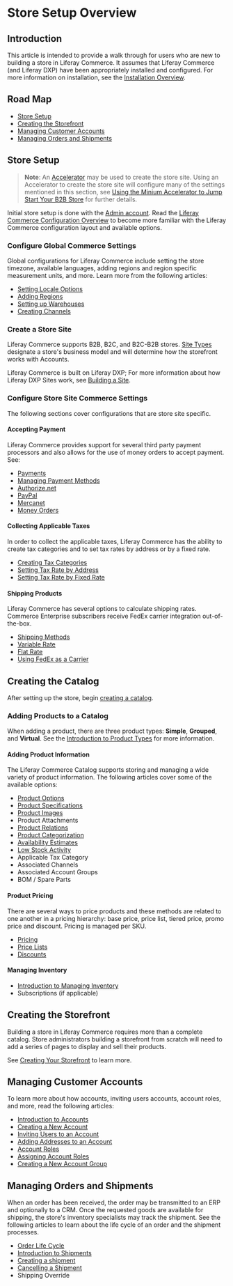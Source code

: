 # Store Setup Overview

## Introduction

This article is intended to provide a walk through for users who are new to building a store in Liferay Commerce. It assumes that Liferay Commerce (and Liferay DXP) have been appropriately installed and configured. For more information on installation, see the [Installation Overview](../../../installation-and-upgrades/installation-guide/installation-overview/README.md).

## Road Map

* [Store Setup](#store-setup)
* [Creating the Storefront](#creating-the-storefront)
* [Managing Customer Accounts](#managing-customer-accounts)
* [Managing Orders and Shipments](#managing-orders-and-shipments)

## Store Setup

> **Note**: An [Accelerator](../../getting-started/accelerators/README.md) may be used to create the store site. Using an Accelerator to create the store site will configure many of the settings mentioned in this section, see [Using the Minium Accelerator to Jump Start Your B2B Store](../../getting-started/accelerators/using-the-minium-accelerator-to-jump-start-your-b2b-store/README.md) for further details.

Initial store setup is done with the [Admin account](../introduction-to-the-admin-account/README.md). Read the [Liferay Commerce Configuration Overview](../liferay-commerce-configuration-overview/README.md) to become more familiar with the Liferay Commerce configuration layout and available options.

### Configure Global Commerce Settings

Global configurations for Liferay Commerce include setting the store timezone, available languages, adding regions and region specific measurement units, and more. Learn more from the following articles:

* [Setting Locale Options](../locale-options/README.md)
* [Adding Regions](../country-options/adding-regions/README.md)
* [Setting up Warehouses](../../catalog/managing-inventory/warehouse-reference-guide/README.md)
* [Creating Channels](../catalog/introduction-to-channels.md)

### Create a Store Site

Liferay Commerce supports B2B, B2C, and B2C-B2B stores. [Site Types](../site-management-basics/sites-and-site-types/README.md) designate a store's business model and will determine how the storefront works with Accounts.

Liferay Commerce is built on Liferay DXP; For more information about how Liferay DXP Sites work, see [Building a Site](https://help.liferay.com/hc/en-us/articles/360018171231-Building-a-Site).

### Configure Store Site Commerce Settings

The following sections cover configurations that are store site specific.

#### Accepting Payment

Liferay Commerce provides support for several third party payment processors and also allows for the use of money orders to accept payment. See:

* [Payments](../payments/README.md)
* [Managing Payment Methods](../payments/managing-payment-methods/README.md)
* [Authorize.net](../../sales/payments/payment-methods/authorize.net/README.md)
* [PayPal](../../sales/payments/payment-methods/paypal/README.md)
* [Mercanet](../../sales/payments/payment-methods/mercanet/README.md)
* [Money Orders](../../sales/payments/payment-methods/money-orders/README.md)

#### Collecting Applicable Taxes

In order to collect the applicable taxes, Liferay Commerce has the ability to create tax categories and to set tax rates by address or by a fixed rate.

* [Creating Tax Categories](../../operations/taxes/creating-tax-categories/README.md)
* [Setting Tax Rate by Address](../../operations/taxes/setting-tax-rate-by-address/README.md)
* [Setting Tax Rate by Fixed Rate](../../operations/taxes/setting-tax-rate-by-fixed-rate/README.md)

#### Shipping Products

Liferay Commerce has several options to calculate shipping rates. Commerce Enterprise subscribers receive FedEx carrier integration out-of-the-box.

* [Shipping Methods](../shipping-methods/README.md)
* [Variable Rate](../../sales/shipping/using-the-variable-rate-shipping-method/README.md)
* [Flat Rate](../../sales/shipping/using-the-flat-rate/shipping-method/README.md)
* [Using FedEx as a Carrier](../../sales/shipping/using-fedex-as-a-carrier-method/README.md)

## Creating the Catalog

After setting up the store, begin [creating a catalog](../../catalog/creating-a-catalog/README.md).

### Adding Products to a Catalog

When adding a product, there are three product types: **Simple**, **Grouped**, and **Virtual**. See the [Introduction to Product Types](../catalog/introduction-to-product-types.md) for more information.

#### Adding Product Information

The Liferay Commerce Catalog supports storing and managing a wide variety of product information. The following articles cover some of the available options:

* [Product Options](../../catalog/creating-and-managing-products/customizing-your-product-with-product-options)
* [Product Specifications](../catalog/specifications.md)
* [Product Images](../catalog/product-images.md)
* Product Attachments
* [Product Relations](../catalog/related-products-up-sells-and-cross-sells.md)
* [Product Categorization](../catalog/organizing-your-catalog-with-product-categories.md)
* [Availability Estimates](../catalog/availability-estimates.md)
* [Low Stock Activity](../../catalog/managing-inventory/low-stock-activity/README.md)
* Applicable Tax Category
* Associated Channels
* Associated Account Groups
* BOM / Spare Parts

#### Product Pricing

There are several ways to price products and these methods are related to one another in a pricing hierarchy: base price, price list, tiered price, promo price and discount. Pricing is managed per SKU.

* [Pricing](../../catalog/managing-price/introduction-to-product-pricing-methods/README.md)
* [Price Lists](../catalog/creating-a-price-list.md)
* [Discounts](../../marketing/promotions/adding-discounts-by-product/README.md)

#### Managing Inventory

* [Introduction to Managing Inventory](../../catalog/managing-inventory/introduction-to-managing-inventory/README.md)
* Subscriptions (if applicable)

## Creating the Storefront

Building a store in Liferay Commerce requires more than a complete catalog. Store administrators building a storefront from scratch will need to add a series of pages to display and sell their products.

See [Creating Your Storefront](../content/creating-your-storefront.md) to learn more.

## Managing Customer Accounts

To learn more about how accounts, inviting users accounts, account roles, and more, read the following articles:

* [Introduction to Accounts](../../customers/account-management/introduction-to-accounts/README.md)
* [Creating a New Account](../../customers/account-management/creating-a-new-account/README.md)
* [Inviting Users to an Account](../../customers/account-management/inviting-users-to-an-account/README.md)
* [Adding Addresses to an Account](../customers/adding-addresses-to-an-account.md)
* [Account Roles](../customers/account-roles.md)
* [Assigning Account Roles](../../customers/account-management/assigning-account-roles/README.md)
* [Creating a New Account Group](../../customers/account-management/creating-a-new-account-group/README.md)

## Managing Orders and Shipments

When an order has been received, the order may be transmitted to an ERP and optionally to a CRM. Once the requested goods are available for shipping, the store's inventory specialists may track the shipment. See the following articles to learn about the life cycle of an order and the shipment processes.

* [Order Life Cycle](../../sales/order-management/order-life-cycle/README.md)
* [Introduction to Shipments](../../sales/order-management/managing-shipments/introduction-to-shipments/README.md)
* [Creating a shipment](../../sales/order-management/managing-shipments/creating-a-shipment/README.md)
* [Cancelling a Shipment](../../sales/order-management/managing-shipments/cancelling-a-shipment/README.md)
* Shipping Override
